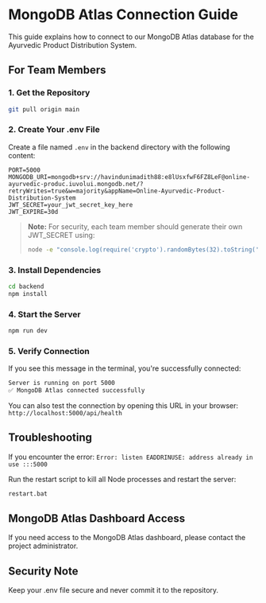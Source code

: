 # MongoDB Atlas Connection Guide

This guide explains how to connect to our MongoDB Atlas database for the Ayurvedic Product Distribution System.

## For Team Members

### 1. Get the Repository

```bash
git pull origin main
```

### 2. Create Your .env File

Create a file named `.env` in the backend directory with the following content:

```env
PORT=5000
MONGODB_URI=mongodb+srv://havindunimadith88:e8lUsxfwF6FZ8LeF@online-ayurvedic-produc.iuvolui.mongodb.net/?retryWrites=true&w=majority&appName=Online-Ayurvedic-Product-Distribution-System
JWT_SECRET=your_jwt_secret_key_here
JWT_EXPIRE=30d
```

> **Note:** For security, each team member should generate their own JWT_SECRET using:
> ```bash
> node -e "console.log(require('crypto').randomBytes(32).toString('hex'))"
> ```

### 3. Install Dependencies

```bash
cd backend
npm install
```

### 4. Start the Server

```bash
npm run dev
```

### 5. Verify Connection

If you see this message in the terminal, you're successfully connected:

```bash
Server is running on port 5000
✅ MongoDB Atlas connected successfully
```

You can also test the connection by opening this URL in your browser:
`http://localhost:5000/api/health`

## Troubleshooting

If you encounter the error: `Error: listen EADDRINUSE: address already in use :::5000`

Run the restart script to kill all Node processes and restart the server:

```bash
restart.bat
```

## MongoDB Atlas Dashboard Access

If you need access to the MongoDB Atlas dashboard, please contact the project administrator.

## Security Note

Keep your .env file secure and never commit it to the repository.
